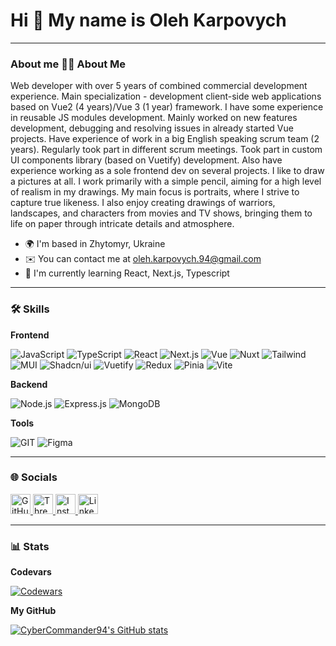 # Hi 👋 My name is Oleh Karpovych

---

### About me 👨‍💻 About Me

Web developer with over 5 years of combined commercial development experience. Main specialization - development client-side web applications based on Vue2 (4 years)/Vue 3 (1 year) framework. I have some experience in reusable JS modules development. Mainly worked on new features development, debugging and resolving issues in already started Vue projects. Have experience of work in a big English speaking scrum team (2 years). Regularly took part in different scrum meetings. Took part in custom UI components library (based on Vuetify) development. Also have experience working as a sole frontend dev on several projects. I like to draw a pictures at all. I work primarily with a simple pencil, aiming for a high level of realism in my drawings. My main focus is portraits, where I strive to capture true likeness. I also enjoy creating drawings of warriors, landscapes, and characters from movies and TV shows, bringing them to life on paper through intricate details and atmosphere.

- 🌍 I'm based in Zhytomyr, Ukraine
- ✉️ You can contact me at [oleh.karpovych.94@gmail.com](mailto:oleh.karpovych.94@gmail.com)
- 🧠 I'm currently learning React, Next.js, Typescript

---

### 🛠 Skills

**Frontend**

![JavaScript](https://img.shields.io/badge/JavaScript-F7DF1E?style=for-the-badge&logo=javascript&logoColor=black)
![TypeScript](https://img.shields.io/badge/TypeScript-3178c6?style=for-the-badge&logo=typescript&logoColor=white)
![React](https://img.shields.io/badge/React-20232a?style=for-the-badge&logo=react&logoColor=61dafb)
![Next.js](https://img.shields.io/badge/Next.js-000000?style=for-the-badge&logo=nextdotjs&logoColor=white)
![Vue](https://img.shields.io/badge/Vue-ffffff?style=for-the-badge&logo=vuedotjs&logoColor=4FC08D)
![Nuxt](https://img.shields.io/badge/Nuxt-ffffff?style=for-the-badge&logo=nuxt&logoColor=00DC82)
![Tailwind](https://img.shields.io/badge/Tailwind-000000?style=for-the-badge&logo=tailwindcss&logoColor=06B6D4)
![MUI](https://img.shields.io/badge/MUI-20232a?style=for-the-badge&logo=mui&logoColor=%23007FFF)
![Shadcn/ui](https://img.shields.io/badge/Shadcn%2Fui-ffffff?style=for-the-badge&logo=shadcnui&logoColor=000000)
![Vuetify](https://img.shields.io/badge/Vuetify-20232a?style=for-the-badge&logo=vuetify&logoColor=1867C0)
![Redux](https://img.shields.io/badge/Redux-ffffff?style=for-the-badge&logo=redux&logoColor=764ABC)
![Pinia](https://img.shields.io/badge/Pinia-25c2a0?style=for-the-badge&logo=pinia&logoColor=FFD859)
![Vite](https://img.shields.io/badge/Vite-ffffff?style=for-the-badge&logo=vite&logoColor=646CFF)

**Backend**

![Node.js](https://img.shields.io/badge/Node.JS-20232a?style=for-the-badge&logo=nodedotjs&logoColor=5FA04E)
![Express.js](https://img.shields.io/badge/Express-ffffff?style=for-the-badge&logo=express&logoColor=000000)
![MongoDB](https://img.shields.io/badge/MongoDB-000000?style=for-the-badge&logo=mongodb&logoColor=47A248)

**Tools**

![GIT](https://img.shields.io/badge/GIT-000000?style=for-the-badge&logo=git&logoColor=F05032)
![Figma](https://img.shields.io/badge/Figma-20232a?style=for-the-badge&logo=figma&logoColor=F24E1E)

---

### 🌐 Socials

<a href="https://www.github.com/CyberCommander94" target="_blank" rel="noreferrer"> <picture> <source media="(prefers-color-scheme: dark)" srcset="https://raw.githubusercontent.com/danielcranney/readme-generator/main/public/icons/socials/github-dark.svg" /> <source media="(prefers-color-scheme: light)" srcset="https://raw.githubusercontent.com/danielcranney/readme-generator/main/public/icons/socials/github.svg" /> <img src="https://raw.githubusercontent.com/danielcranney/readme-generator/main/public/icons/socials/github.svg" width="32" height="32" alt="GitHub" title="GitHub" /> </picture> </a> 
<a href="https://www.threads.net/@ewizardua" target="_blank" rel="noreferrer"> <picture> <source media="(prefers-color-scheme: dark)" srcset="https://raw.githubusercontent.com/danielcranney/readme-generator/main/public/icons/socials/threads-dark.svg" /> <source media="(prefers-color-scheme: light)" srcset="https://raw.githubusercontent.com/danielcranney/readme-generator/main/public/icons/socials/threads.svg" /> <img src="https://raw.githubusercontent.com/danielcranney/readme-generator/main/public/icons/socials/threads.svg" width="32" height="32" alt="Threads" title="Threads" /> </picture> </a> 
<a href="https://www.instagram.com/ewizardua/" target="_blank" rel="noreferrer"> <picture> <source media="(prefers-color-scheme: dark)" srcset="https://raw.githubusercontent.com/danielcranney/readme-generator/main/public/icons/socials/instagram-dark.svg" /> <source media="(prefers-color-scheme: light)" srcset="https://raw.githubusercontent.com/danielcranney/readme-generator/main/public/icons/socials/instagram.svg" /> <img src="https://raw.githubusercontent.com/danielcranney/readme-generator/main/public/icons/socials/instagram.svg" width="32" height="32" alt="Instagram" title="Instagram" /> </picture> </a> 
<a href="https://www.linkedin.com/in/oleh-karpovych-512942103" target="_blank" rel="noreferrer"> <picture> <source media="(prefers-color-scheme: dark)" srcset="https://raw.githubusercontent.com/danielcranney/readme-generator/main/public/icons/socials/linkedin-dark.svg" /> <source media="(prefers-color-scheme: light)" srcset="https://raw.githubusercontent.com/danielcranney/readme-generator/main/public/icons/socials/linkedin.svg" /> <img src="https://raw.githubusercontent.com/danielcranney/readme-generator/main/public/icons/socials/linkedin.svg" width="32" height="32" alt="LinkedIn" title="LinkedIn" /> </picture> </a> 

---

### 📊 Stats

**Codevars**

<a href="https://github.com/CyberCommander94" target="_blank" rel="noreferrer">
  <img src="https://www.codewars.com/users/Oleh%20Karpovych/badges/large" alt="Codewars" />
</a>

**My GitHub**

<a href="http://www.github.com/CyberCommander94"><img src="https://github-readme-stats.vercel.app/api?username=CyberCommander94&show_icons=true&hide=&count_private=true&title_color=0891b2&text_color=ffffff&icon_color=0891b2&bg_color=1c1917&hide_border=true&show_icons=true" alt="CyberCommander94's GitHub stats" /></a>
